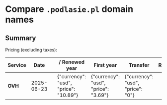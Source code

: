 # Compare `.podlasie.pl` domain names

## Summary

Pricing (excluding taxes):

| Service | Date |  | / Renewed year | First year | Transfer | Restoration |
|--|--|--|--|--|--|--|
| **OVH** | 2025-06-23 |  | {"currency": "usd", "price": "10.89"} | {"currency": "usd", "price": "3.69"} | {"currency": "usd", "price": "0"} |  |
